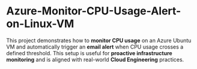 # Azure-Monitor-CPU-Usage-Alert-on-Linux-VM
This project demonstrates how to **monitor CPU usage** on an Azure Ubuntu VM and automatically trigger an **email alert** when CPU usage crosses a defined threshold. This setup is useful for **proactive infrastructure monitoring** and is aligned with real-world **Cloud Engineering** practices.
